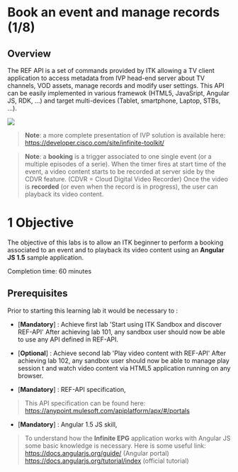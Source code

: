 #  Book an event and manage records (1/8)

## Overview
The REF API is a set of commands provided by ITK allowing a TV client application to access metadata from IVP head-end server about TV channels, VOD assets, manage records and modify user settings.
This API can be easily implemented in various framewok (HTML5, JavaSript, Angular JS, RDK, ...) and target multi-devices (Tablet, smartphone, Laptop, STBs, ...).



  ![](/posts/files/itk-book-event-103/assets/images/Start-REF-API-103-00_archi.png)<br/>


> **Note**:
> a more complete presentation of IVP solution is available here:
> https://developer.cisco.com/site/infinite-toolkit/


> **Note**:
> a **booking** is a trigger associated to one single event (or a multiple episodes of a serie). When the timer fires at start time of the event, a video content starts to be recorded at server side by the CDVR feature.
> (CDVR = Cloud Digital Video Recorder)
> Once the video is **recorded** (or even when the record is in progress), the user can playback its video content.


# 1 Objective

The objective of this labs is to allow an ITK beginner to perform a booking associated to an event and to playback its video content using an **Angular JS 1.5** sample application.


Completion time: 60 minutes

## Prerequisites
Prior to starting this learning lab it would be necessary to :

- [**Mandatory**] : Achieve first lab 'Start using ITK Sandbox and discover REF-API'
After achieving lab 101, any sandbox user should now be able to use any API defined in REF-API.

- [**Optional**] : Achieve second lab 'Play video content with REF-API'
After achieving lab 102, any sandbox user should now be able to manage play session t and watch video content via HTML5 application running on any browser.

- [**Mandatory**] : REF-API specification,
> This API specification can be found here:
> https://anypoint.mulesoft.com/apiplatform/apx/#/portals


- [**Mandatory**] : Angular 1.5 JS skill,
> To understand how the **Infinite EPG** application works with Angular JS some basic knowledge is necessary. Here is some useful link:
> https://docs.angularjs.org/guide/ (Angular portal)
> https://docs.angularjs.org/tutorial/index (official tutorial)

